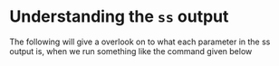 # Understanding the `ss` output

The following will give a overlook on to what each parameter in the ss
output is, when we run something like the command given below
